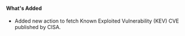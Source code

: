 #### What's Added

- Added new action to fetch Known Exploited Vulnerability (KEV) CVE published by CISA.